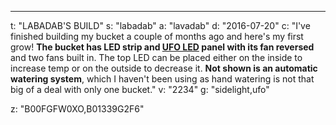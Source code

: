 ---
t: "LABADAB'S BUILD"
s: "labadab"
a: "lavadab"
d: "2016-07-20"
c: "I've finished building my bucket a couple of months ago and here's my first grow! <strong>The bucket has LED strip and <a href='https://amzn.to/36NO5zr'>UFO LED</a> panel with its fan reversed</strong> and two fans built in. The top LED can be placed either on the inside to increase temp or on the outside to decrease it. <strong>Not shown is an automatic watering system</strong>, which I haven't been using as hand watering is not that big of a deal with only one bucket."
v: "2234"
g: "sidelight,ufo"

z: "B00FGFW0XO,B01339G2F6"
